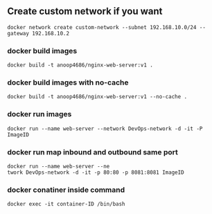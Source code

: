 ## Create custom network if you want ###
```
docker network create custom-network --subnet 192.168.10.0/24 --gateway 192.168.10.2
```
### docker build images ###
```
docker build -t anoop4686/nginx-web-server:v1 .
```
### docker build images with no-cache ###

```
docker build -t anoop4686/nginx-web-server:v1 --no-cache .
```
### docker run images ###
```
docker run --name web-server --network DevOps-network -d -it -P ImageID
```
### docker run map inbound and outbound same port ###
```
docker run --name web-server --ne
twork DevOps-network -d -it -p 80:80 -p 8081:8081 ImageID
```
### docker conatiner inside command ###
```
docker exec -it container-ID /bin/bash
```